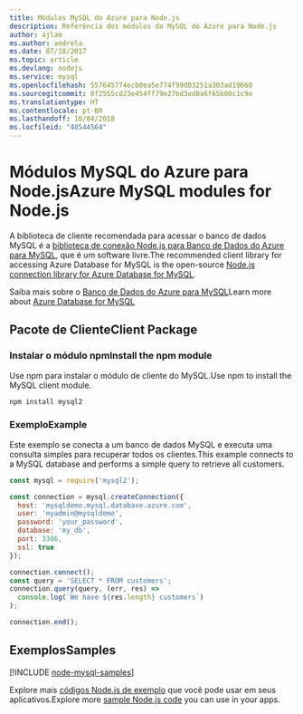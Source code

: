 ```yaml
---
title: Módulos MySQL do Azure para Node.js
description: Referência dos módulos do MySQL do Azure para Node.js
author: ajlam
ms.author: andrela
ms.date: 07/18/2017
ms.topic: article
ms.devlang: nodejs
ms.service: mysql
ms.openlocfilehash: 557645774ecb0ea5e774f99d03251a303ad19660
ms.sourcegitcommit: 8f2555cd23e454ff79e27bd3ed0a6f65b08c1c9e
ms.translationtype: HT
ms.contentlocale: pt-BR
ms.lasthandoff: 10/04/2018
ms.locfileid: "48544564"
---
```

# <a name="azure-mysql-modules-for-nodejs"></a><span data-ttu-id="cada0-103">Módulos MySQL do Azure para Node.js</span><span class="sxs-lookup"><span data-stu-id="cada0-103">Azure MySQL modules for Node.js</span></span>

<span data-ttu-id="cada0-104">A biblioteca de cliente recomendada para acessar o banco de dados MySQL é a [biblioteca de conexão Node.js para Banco de Dados do Azure para MySQL](https://github.com/sidorares/node-mysql2), que é um software livre.</span><span class="sxs-lookup"><span data-stu-id="cada0-104">The recommended client library for accessing Azure Database for MySQL is the open-source [Node.js connection library for Azure Database for MySQL](https://github.com/sidorares/node-mysql2).</span></span> 

<span data-ttu-id="cada0-105">Saiba mais sobre o [Banco de Dados do Azure para MySQL](https://docs.microsoft.com/azure/MySQL/)</span><span class="sxs-lookup"><span data-stu-id="cada0-105">Learn more about [Azure Database for MySQL](https://docs.microsoft.com/azure/MySQL/)</span></span>

## <a name="client-package"></a><span data-ttu-id="cada0-106">Pacote de Cliente</span><span class="sxs-lookup"><span data-stu-id="cada0-106">Client Package</span></span>

### <a name="install-the-npm-module"></a><span data-ttu-id="cada0-107">Instalar o módulo npm</span><span class="sxs-lookup"><span data-stu-id="cada0-107">Install the npm module</span></span>

<span data-ttu-id="cada0-108">Use npm para instalar o módulo de cliente do MySQL.</span><span class="sxs-lookup"><span data-stu-id="cada0-108">Use npm to install the MySQL client module.</span></span>

```bash
npm install mysql2
```   

### <a name="example"></a><span data-ttu-id="cada0-109">Exemplo</span><span class="sxs-lookup"><span data-stu-id="cada0-109">Example</span></span>

<span data-ttu-id="cada0-110">Este exemplo se conecta a um banco de dados MySQL e executa uma consulta simples para recuperar todos os clientes.</span><span class="sxs-lookup"><span data-stu-id="cada0-110">This example connects to a MySQL database and performs a simple query to retrieve all customers.</span></span>

```javascript
const mysql = require('mysql2');

const connection = mysql.createConnection({
  host: 'mysqldemo.mysql.database.azure.com',
  user: 'myadmin@mysqldemo',
  password: 'your_password',
  database: 'my_db',
  port: 3306,
  ssl: true
});

connection.connect();
const query = 'SELECT * FROM customers';
connection.query(query, (err, res) =>
  console.log(`We have ${res.length} customers`)
);

connection.end();
```

## <a name="samples"></a><span data-ttu-id="cada0-111">Exemplos</span><span class="sxs-lookup"><span data-stu-id="cada0-111">Samples</span></span>

[!INCLUDE [node-mysql-samples](../docs-ref-conceptual/includes/mysql-samples.md)]

<span data-ttu-id="cada0-112">Explore mais [códigos Node.js de exemplo](https://azure.microsoft.com/resources/samples/?platform=nodejs) que você pode usar em seus aplicativos.</span><span class="sxs-lookup"><span data-stu-id="cada0-112">Explore more [sample Node.js code](https://azure.microsoft.com/resources/samples/?platform=nodejs) you can use in your apps.</span></span>
